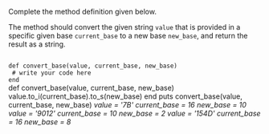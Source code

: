 Complete the method definition given below.

The method should convert the given string `value` that is provided in a specific given base `current_base` to a new base `new_base`, and return the result as a string.

<codeblock language="ruby" type="exercise" testMode="multipleInput">
<code>
def convert_base(value, current_base, new_base)
 # write your code here
end
</code>

<solution>
def convert_base(value, current_base, new_base)
  value.to_i(current_base).to_s(new_base)
end
</solution>

<testcases>
<caller>
puts convert_base(value, current_base, new_base)
</caller>
<testcase>
<i>
value = '7B'
current_base = 16
new_base = 10
</i>
</testcase>
<testcase>
<i>
value = '9012'
current_base = 10
new_base = 2
</i>
</testcase>
<testcase>
<i>
value = '154D'
current_base = 16
new_base = 8
</i>
</testcase>
</testcases>
</codeblock>